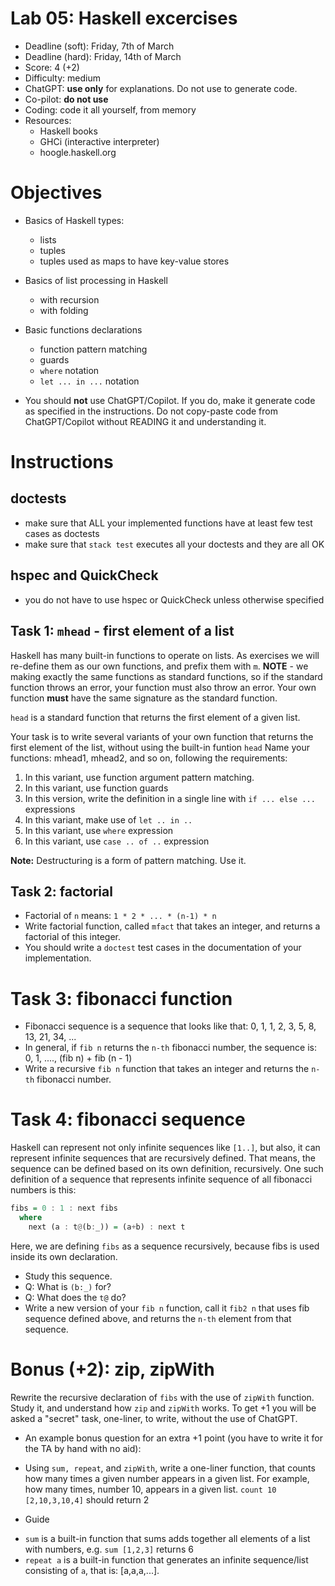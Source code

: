 # Lab 05: Haskell excercises

* Deadline (soft): Friday, 7th of March
* Deadline (hard): Friday, 14th of March
* Score: 4 (+2)
* Difficulty: medium
* ChatGPT: **use only** for explanations. Do not use to generate code.
* Co-pilot: **do not use**
* Coding: code it all yourself, from memory
* Resources:
   * Haskell books
   * GHCi (interactive interpreter)
   * hoogle.haskell.org


# Objectives

* Basics of Haskell types:
   * lists
   * tuples
   * tuples used as maps to have key-value stores
* Basics of list processing in Haskell
   * with recursion
   * with folding
* Basic functions declarations
   * function pattern matching
   * guards
   * `where` notation
   * `let ... in ...` notation

* You should **not** use ChatGPT/Copilot. If you do, make it generate code
  as specified in the instructions.  Do not copy-paste code from
  ChatGPT/Copilot without READING it and understanding it.



# Instructions

## doctests

* make sure that ALL your implemented functions have at least few test cases as doctests
* make sure that `stack test` executes all your doctests and they are all OK


## hspec and QuickCheck

* you do not have to use hspec or QuickCheck unless otherwise specified


## Task 1: `mhead` - first element of a list

Haskell has many built-in functions to operate on lists.
As exercises we will re-define them as our own functions, and prefix them with `m`.
**NOTE** - we making exactly the same functions as standard functions, so if the
standard function throws an error, your function must also throw an error.
Your own function **must** have the same signature as the standard function.

`head` is a standard function that returns the first element of a given list.

Your task is to write several variants of your own function that returns the first element of the list, without using the built-in funtion `head`
Name your functions: mhead1, mhead2, and so on, following the requirements:

1. In this variant, use function argument pattern matching.
2. In this variant, use function guards
3. In this version, write the definition in a single line with `if ... else ...` expressions
4. In this variant, make use of `let .. in ..`
5. In this variant, use `where` expression
6. In this variant, use `case .. of ..` expression

**Note:** Destructuring is a form of pattern matching. Use it.



## Task 2: factorial

* Factorial of `n` means: `1 * 2 * ... * (n-1) * n`
* Write factorial function, called `mfact` that takes an integer, and 
  returns a factorial of this integer.
* You should write a `doctest` test cases in the documentation of your implementation.



# Task 3: fibonacci function

* Fibonacci sequence is a sequence that looks like that: 0, 1, 1, 2, 3, 5, 8, 13, 21, 34, ...
* In general, if `fib n` returns the `n-th` fibonacci number, the sequence is: 0, 1, ...., (fib n) + fib (n - 1)
* Write a recursive `fib n` function that takes an integer and returns the `n-th` fibonacci number.



# Task 4: fibonacci sequence

Haskell can represent not only infinite sequences like `[1..]`, but also, it can represent
infinite sequences that are recursively defined. That means, the sequence can be defined
based on its own definition, recursively.  One such definition of a sequence that represents
infinite sequence of all fibonacci numbers is this:

```haskell
fibs = 0 : 1 : next fibs
  where
    next (a : t@(b:_)) = (a+b) : next t
```

Here, we are defining `fibs` as a sequence recursively, because fibs is used inside its own declaration.
* Study this sequence.
* Q: What is `(b:_)` for?
* Q: What does the `t@` do?
* Write a new version of your `fib n` function, call it `fib2 n` that uses fib sequence defined above,
  and returns the `n-th` element from that sequence.


# Bonus (+2): zip, zipWith

Rewrite the recursive declaration of `fibs` with the use of `zipWith` function.
Study it, and understand how `zip` and `zipWith` works.
To get +1 you will be asked a "secret" task, one-liner, to write, without the use of ChatGPT.

* An example bonus question for an extra +1 point (you have to write it for the TA by hand with no aid):
- Using `sum, repeat`, and `zipWith`, write a one-liner function,
  that counts how many times a given number appears in a given list.
  For example, how many times, number 10, appears in a given list.
  `count 10 [2,10,3,10,4]` should return 2
* Guide
- `sum` is a built-in function that sums adds together all elements of a list with numbers,
   e.g. `sum [1,2,3]` returns 6
- `repeat a` is a built-in function that generates an infinite sequence/list consisting of `a`, that is: [a,a,a,...].
